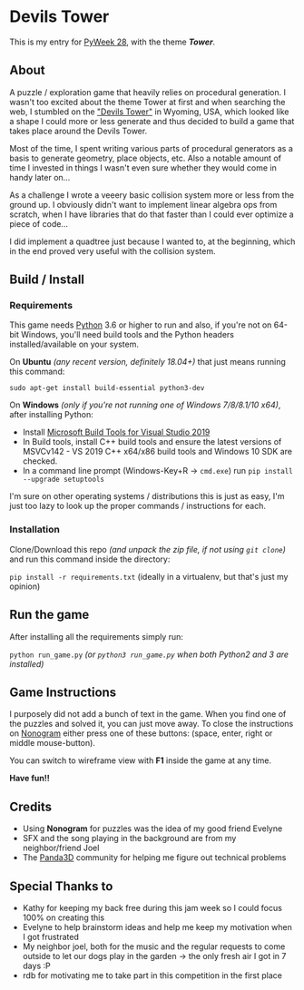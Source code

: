 # Devils Tower

This is my entry for [PyWeek 28](https://pyweek.org/28/), with the theme __*Tower*__.

## About

A puzzle / exploration game that heavily relies on procedural generation.
I wasn't too excited about the theme Tower at first and when searching
the web, I stumbled on the ["Devils Tower"](https://en.wikipedia.org/wiki/Devils_Tower) 
in Wyoming, USA, which looked like a shape I could more or less generate 
and thus decided to build a game that takes place around the Devils Tower.

Most of the time, I spent writing various parts of procedural generators as 
a basis to generate geometry, place objects, etc. Also a notable amount of 
time I invested in things I wasn't even sure whether they would come in 
handy later on...

As a challenge I wrote a veeery basic collision system more or less from the 
ground up. I obviously didn't want to implement linear algebra ops from 
scratch, when I have libraries that do that faster than I could ever optimize 
a piece of code...
 
I did implement a quadtree just because I wanted to, at the beginning, which 
in the end proved very useful with the collision system.


## Build / Install

### Requirements

This game needs [Python](https://www.python.org) 3.6 or higher to run and 
also, if you're not on 64-bit Windows, you'll need build tools and the 
Python headers installed/available on your system.

On **Ubuntu** *(any recent version, definitely 18.04+)* that just means running
this command:

`sudo apt-get install build-essential python3-dev`

On **Windows** *(only if you're not running one of Windows 7/8/8.1/10 x64)*, after 
installing Python:

  * Install [Microsoft Build Tools for Visual Studio 2019](https://www.visualstudio.com/downloads/#build-tools-for-visual-studio-2019)
  * In Build tools, install C++ build tools and ensure the latest versions 
  of MSVCv142 - VS 2019 C++ x64/x86 build tools and Windows 10 SDK are checked.
  * In a command line prompt (Windows-Key+R -> `cmd.exe`) run 
  `pip install --upgrade setuptools`

I'm sure on other operating systems / distributions this is just as easy, 
I'm just too lazy to look up the proper commands / instructions for each.

### Installation

Clone/Download this repo *(and unpack the zip file, if not using `git clone`)*
and run this command inside the directory:

`pip install -r requirements.txt`  (ideally in a virtualenv, but that's 
just my opinion)

## Run the game

After installing all the requirements simply run: 

`python run_game.py` *(or `python3 run_game.py` when both Python2 and 3 are installed)*

## Game Instructions

I purposely did not add a bunch of text in the game. When you find one of the puzzles 
and solved it, you can just move away. To close the instructions on 
[Nonogram](https://en.wikipedia.org/wiki/Nonogram) either press one of these buttons:
(space, enter, right or middle mouse-button).

You can switch to wireframe view with **F1** inside the game at any time.

**Have fun!!**

## Credits

  * Using **Nonogram** for puzzles was the idea of my good friend Evelyne
  * SFX and the song playing in the background are from my neighbor/friend Joel
  * The [Panda3D](https://www.panda3d.org) community for helping me figure out
  technical problems

## Special Thanks to

  * Kathy for keeping my back free during this jam week so I could focus 100% on creating this
  * Evelyne to help brainstorm ideas and help me keep my motivation 
  when I got frustrated
  * My neighbor joel, both for the music and the regular requests to 
  come outside to let our dogs play in the garden -> the only fresh air I got in 7 days :P
  * rdb for motivating me to take part in this competition in the first place 
